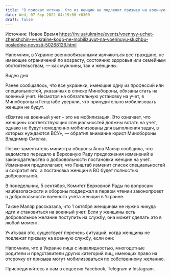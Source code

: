 ```yaml
---
title: "В поисках истины. Кто из женщин не подлежит призыву на военную службу во время всеобщей мобилизации"
date: Wed, 07 Sep 2022 04:19:00 +0300
draft: false
---
```

Источник: Новое Время https://nv.ua/ukraine/events/voennyy-uchet-zhenshchin-v-ukraine-kogo-ne-mobilizuyut-na-voennuyu-sluzhbu-poslednie-novosti-50268126.html


Напомним, в Украине военнообязанными явлчяються все граждане, не имеющие ограничений по возрасту, состоянию здоровья или семейным обстоятельствам, — как мужчины, так и женщины.

 Видео дня   

 Ранее сообщалось, что все украинки, имеющие одну из профессий или специальностей, указанных в списке Минобороны, обязаны стать на военный учет. Несмотря на обязательную установку на учет, в Минобороны и Генштабе уверяли, что принудительно мобилизовать женщин не будут.

«Взятие на военный учет – это не мобилизация. Это означает, что женщины соответствующих специальностей должны встать на учет, однако не будут немедленно мобилизованы для выполнения задач, в которых нуждаются ВСУ», — обратил внимание юрист Минобороны Владимир Смелка.

Позже заместитель министра обороны Анна Маляр сообщила, что ведомство передало в Верховную Раду предложения изменений в законодательство о добровольности постановки женщин на учет. Изменения предполагают, что Генштаб изменит список специальностей и сократит его, а постановка женщин в ВО будет полностью добровольной.

В понедельник, 5 сентября, Комитет Верховной Рады по вопросам нацбезопасности и обороны поддержал в первом чтении законопроект о добровольности военного учета женщин в Украине.

Также Маляр рассказала, что 1 октября женщинам не нужно никуда идти и становиться на военный учет. Если у женщины есть добровольное желание поступить на службу, она может сделать это в любой момент.

Учитывая это, существует перечень ситуаций, когда женщины не подлежат призыву на военную службу, если они:

Напомним, что в Украине лица с инвалидностью, многодетные родители и представители других категорий лиц, имеющих право на отсрочку от призыва могут мобилизоваться по собственному желанию.

Присоединяйтесь к нам в соцсетях Facebook, Telegram и Instagram.
